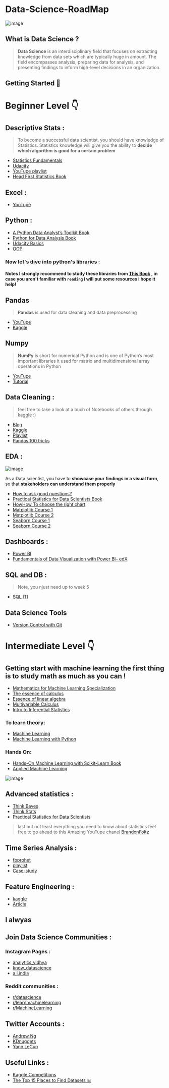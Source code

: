 # Data-Science-RoadMap

![image](https://user-images.githubusercontent.com/70972406/164584340-dc3ba68a-9b90-4407-8c82-27d2f58464b0.png)

## What is Data Science ?
> **Data Science** is an interdisciplinary field that focuses on extracting knowledge from data sets which are typically huge in amount. The field encompasses analysis, preparing data for analysis, and presenting findings to inform high-level decisions in an organization.

## Getting Started 🚀

# Beginner Level 👇

## Descriptive Stats :
> To become a successful data scientist, you should have knowledge of Statistics. Statistics knowledge will give you the ability to **decide which algorithm is good for a certain problem**
* [Statistics Fundamentals](https://www.youtube.com/playlist?list=PLblh5JKOoLUK0FLuzwntyYI10UQFUhsY9)
* [Udacity](https://www.udacity.com/course/intro-to-descriptive-statistics--ud827)
* [YouTupe playlist](https://www.youtube.com/watch?v=_VO9GSrKlYM&list=PLWd4nYaF_Vx7keNcSQ5B8IXe6scV5DSkg&index=3)
* [Head First Statistics Book](https://eg1lib.org/book/647528/e6832a)

##  Excel :
* [YouTupe](https://www.youtube.com/watch?v=9Z5MPeyuLhg&t=397s)

## Python :
* [A Python Data Analyst’s Toolkit Book](https://eg1lib.org/book/11078294/7bcf98)
* [Python for Data Analysis Book](https://eg1lib.org/book/3367370/62327b?dsource=recommend)
* [Udacity Basics](https://www.udacity.com/course/introduction-to-python--ud1110)
* [OOP](https://www.youtube.com/watch?v=rE0F6KVuwJ0&list=PLtGOJcWqvbqePpE7IWDRTDXo_jjGvJsRA)

### Now let's dive into python's libraries :
#### Notes I strongly recommend to study these libraries from  [This Book](https://eg1lib.org/book/11078294/7bcf98) , in case you aren't familiar with `reading` i will put some resources i hope it help! 
## Pandas
> **Pandas** is used for data cleaning and data preprocessing
* [YouTupe](https://www.youtube.com/watch?v=vmEHCJofslg)
* [Kaggle](https://www.kaggle.com/learn/pandas)
## Numpy 
> **NumPy** is short for numerical Python and is one of Python’s most important libraries it used for matrix and multidimensional array operations in Python
* [YouTupe](https://www.youtube.com/watch?v=QUT1VHiLmmI)
* [Tutorial](https://cs231n.github.io/python-numpy-tutorial/)

## Data Cleaning : 
> feel free to take a look at a buch of Notebooks of others through kaggle :)
* [Blog](https://towardsdatascience.com/the-ultimate-guide-to-data-cleaning-3969843991d4)
* [Kaggle](https://www.kaggle.com/learn/data-cleaning)
* [Playlist](https://www.youtube.com/watch?v=hl-TGI4550M&list=PL5-da3qGB5IBITZj_dYSFqnd_15JgqwA6)
* [Pandas 100 tricks](https://www.kaggle.com/code/shivan118/pandas-100-tricks)

## EDA :
![image](https://user-images.githubusercontent.com/70972406/164596196-b116438f-d03f-42e2-b1f9-d187949cfd0b.png)

As a Data scientist, you have to **showcase your findings in a visual form**, so that **stakeholders can understand them properly**
* [How to ask good questions?](https://towardsdatascience.com/how-to-ask-good-questions-be41b517c1b)
* [Practical Statistics for Data Scientists Book](https://eg1lib.org/book/5524607/1e8e36)
* [HowHow To choose the right chart](https://www.data-to-viz.com/?fbclid=IwAR1dWey6y_7DbHEX6dKdIzlOPfsBhmBbHa0XgDoRWmTHovxfb1QbZCihobk#boxplot)
* [Matplotlib Course 1](https://www.youtube.com/watch?v=zl5qPnqps8M&list=PLeo1K3hjS3uu4Lr8_kro2AqaO6CFYgKOl&index=2) 
* [Matplotlib Course 2](https://www.youtube.com/watch?v=UUy6_ElQXBY&list=PLtPIclEQf-3dJmAj3IsSRwRoLbX-n3J81)
* [Seaborn  Course 1](https://www.youtube.com/watch?v=W-jaYQq1C7Q&list=PLJIOr9Je9wzHT-ptgfelpt2Nyx4VGX_j9)
* [Seaborn  Course 2](https://www.youtube.com/watch?v=vaf4ir8eT38&list=PLtPIclEQf-3cG31dxSMZ8KTcDG7zYng1j&index=3)

## Dashboards :
* [Power BI](https://drive.google.com/drive/folders/1gwxJtxsshN0pQHXzLhkl4Syw42Go11-n)
* [Fundamentals of Data Visualization with Power BI– edX](https://www.edx.org/professional-certificate/fundamentals-of-data-visualization-with-power-bi?source=aw&awc=6798_1650600645_00901530d2f2bb27713afc834b13839e&utm_source=aw&utm_medium=affiliate_partner&utm_content=text-link&utm_term=790615_MLTUT)

## SQL and DB : 
> Note, you njust need up to week 5  
* [SQL ITI](https://drive.google.com/drive/folders/1P_uUWl6pBPC3MFrqR_ovoJQNCZhi9rAS)          
## Data Science Tools
* [Version Control with Git](https://www.udacity.com/course/version-control-with-git--ud123)


# Intermediate Level 👇 
## Getting start with machine learning the first thing is to study math as much as you can !

* [Mathematics for Machine Learning Specialization](https://www.coursera.org/specializations/mathematics-machine-learning)
* [The essence of calculus](https://www.youtube.com/watch?v=WUvTyaaNkzM&list=PLZHQObOWTQDMsr9K-rj53DwVRMYO3t5Yr)
* [Essence of linear algebra](https://www.youtube.com/watch?v=fNk_zzaMoSs&list=PLZHQObOWTQDPD3MizzM2xVFitgF8hE_ab)
* [Multivariable Calculus](https://www.youtube.com/watch?v=TrcCbdWwCBc&list=PLSQl0a2vh4HC5feHa6Rc5c0wbRTx56nF7)
* [Intro to Inferential Statistics](https://www.udacity.com/course/intro-to-inferential-statistics--ud201)

### To learn theory:
* [Machine Learning](https://www.coursera.org/learn/machine-learning?ranMID=40328&ranEAID=OyHlmBp2G0c&ranSiteID=OyHlmBp2G0c-otv.ZfwovJb_vJ0cDnWPRw&siteID=OyHlmBp2G0c-otv.ZfwovJb_vJ0cDnWPRw&utm_content=10&utm_medium=partners&utm_source=linkshare&utm_campaign=OyHlmBp2G0c)
* [Machine Learning with Python](https://www.coursera.org/learn/machine-learning-with-python?fbclid=IwAR11OySwNzi_G8Sn5PJPqwxsngJ8RTRmrOjAEILbdC1sz1lR0gsGWn-TifI)

### Hands On:
* [Hands-On Machine Learning with Scikit-Learn Book](https://eg1lib.org/book/5207527/b6e3a9)
* [Applied Machine Learning](https://www.youtube.com/watch?v=d79mzijMAw0&list=PL_pVmAaAnxIRnSw6wiCpSvshFyCREZmlM)

![image](https://user-images.githubusercontent.com/70972406/164788389-99cd1459-7b59-4ab3-9d63-5485f658b0f5.png)

## Advanced statistics :
* [Think Bayes](https://b-ok.africa/book/2737587/ab97d5)
* [Think Stats](https://b-ok.africa/book/2737548/7659e9)
* [Practical Statistics for Data Scientists](https://eg1lib.org/book/5524607/1e8e36)
> last but not least everything you need to know about statistics feel free to go ahead to this Amazing YouTupe chanel [BrandonFoltz](https://www.youtube.com/c/BrandonFoltz/playlists)

## Time Series Analysis :
* [fbprohet](https://facebook.github.io/prophet/docs/quick_start.html)
* [playlist](https://www.youtube.com/playlist?list=PL8eNk_zTBST-dRBPxVlqsQjFVYB_IPaAR)
* [Case-study](https://www.youtube.com/watch?v=iLY2Q43ES1o&t=774s)

## Feature Engineering :
* [kaggle](https://www.kaggle.com/learn/feature-engineering)
* [Article](https://towardsdatascience.com/feature-engineering-for-machine-learning-3a5e293a5114)


## I alwyas 
## Join Data Science Communities :

### Instagram Pages :
* [analytics_vidhya](https://www.instagram.com/analytics_vidhya/?utm_medium=copy_link)
* [know_datascience](https://www.instagram.com/know_datascience/?utm_medium=copy_link)
* [a.i.india](https://www.instagram.com/a.i.india/?utm_medium=copy_link)

### Reddit communities :
* [r/datascience](https://www.reddit.com/r/datascience/)
* [r/learnmachinelearning](https://www.reddit.com/r/learnmachinelearning/)
* [r/MachineLearning](https://www.reddit.com/r/MachineLearning/)

## Twitter Accounts :
* [Andrew Ng](https://twitter.com/AndrewYNg)
* [KDnuggets](https://twitter.com/kdnuggets)
* [Yann LeCun](https://twitter.com/ylecun?s=08)

## Useful Links :
* [Kaggle Competitions](https://www.kaggle.com/competitions)
* [The Top 15 Places to Find Datasets 📊](https://towardsdatascience.com/the-top-10-best-places-to-find-datasets-8d3b4e31c442)
